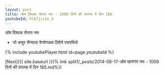 ```yaml
---
layout: post
title: ओम विश्वक सेनाय नमः - 1008 दिनों की तपस्या में दिन 186
youtubeId: FC47jisIe_4
---
```

 
 
 ओम विश्वक सेनाय नमः  
 
 -  जो असुर सैन्याला वेगवेगळ्या दिशेने पसरवितो 
 
  
 
  
 
 
 
 
 
 


{% include youtubePlayer.html id=page.youtubeId %}
 
[Next]({{ site.baseurl }}{% link  split1/_posts/2014-08-17-ओम म्हणणंय नमः - 1008 दिनों की तपस्या में दिन 185.md%})
 

